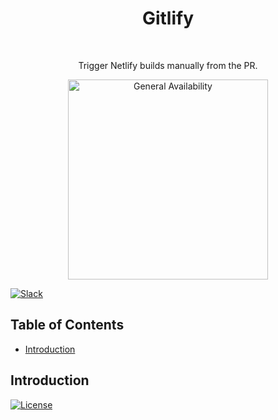 <h1 align="center"> Gitlify </h1><br>

<p align="center">
  Trigger Netlify builds manually from the PR.
</p>

<p align="center">
  <a href="#" target="_blank"><img alt="General Availability" title="General Availability" src="https://www.overture.bio/img/progress-horizontal-UD.svg" width="320" /></a>
</p>

[![Slack](http://slack.overture.bio/badge.svg)](http://slack.overture.bio)

## Table of Contents
- [Introduction](#introduction)

## Introduction

[![License](https://img.shields.io/badge/License-Apache%202.0-blue.svg)](https://opensource.org/licenses/Apache-2.0)
